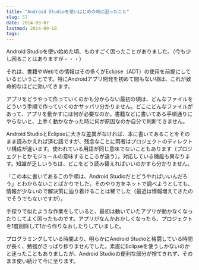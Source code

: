 ```yaml
---
title: "Android Studioを使いはじめの時に困ったこと"
slug: 57
date: 2014-09-07
lastmod: 2014-09-18
tags: 
---
```


Android Studioを使い始めた頃、ものすごく困ったことがありました。（今も少し困ることはありますが・・・）

それは、書籍やWebでの情報はその多くがEclipse（ADT）の使用を前提にしているということです。特にAndroidアプリ開発を初めて間もない頃は、これが致命的なほどに効いてきます。

アプリをどうやって作っていくのかも分からない最初の頃は、どんなファイルをどういう手順で作っていくのかサッパリ分かりません。どこにどんなファイルがあって、アプリを動かすには何が必要なのか。書籍などに書いてある手順通りにやらないと、上手く動かなかった時に何が原因なのか自分で判断できません。

Android StudioとEclipseに大きな差異がなければ、本に書いてあることをそのまま読みかえれば済む話ですが、残念なことに両者はプロジェクトのディレクトリ構成が違います。使われている用語が同じ意味でないこともあります（プロジェクトとかモジュールの意味するところが違う）。対応している機能も異なります。知識が乏しいうちは、どこをどう読み替えればいいのかすら分かりません。

「この本に書いてあるこの手順は、Android Studioだとどうやればいいんだろう」とわからないことばかりでした。そのやり方をネットで調べようとしても、情報が少ないので解決策に辿り着けることは稀でした（最近は情報増えてきたのでそうでもないですが）。

手探りで似たような作業をしていると、最初は動いていたアプリが動かなくなったりしてよく困ったものです。アプリがなんかおかしくなったら、プロジェクトを1度削除して1から作りなおしたりしていました。

プログラミングしている時間より、明らかにAndroid Studioと格闘している時間が長く、勉強がさっぱり捗りませんでした。素直にEclipseを使うしかないのかと迷ったこともありましたが、Android Studioの便利な部分が捨てきれず、そのまま使い続けて今に至ります。


  